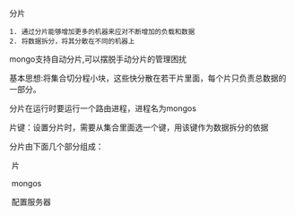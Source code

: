 分片

	1. 通过分片能够增加更多的机器来应对不断增加的负载和数据
 	2. 将数据拆分，将其分散在不同的机器上

mongo支持自动分片,可以摆脱手动分片的管理困扰

基本思想:将集合切分程小块，这些快分散在若干片里面，每个片只负责总数据的一部分。

分片在运行时要运行一个路由进程，进程名为mongos

片键：设置分片时，需要从集合里面选一个键，用该键作为数据拆分的依据

分片由下面几个部分组成：

​	片

​	mongos

​	配置服务器

